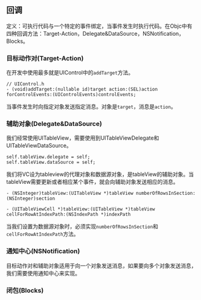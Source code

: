 ## 回调

定义：可执行代码与一个特定的事件绑定，当事件发生时执行代码。在Objc中有四种回调方法：Target-Action，Delegate&DataSource，NSNotification，Blocks。

### 目标动作对(Target-Action)
在开发中使用最多就是UIControl中的`addTarget`方法。
```objc
// UIControl.h
- (void)addTarget:(nullable id)target action:(SEL)action forControlEvents:(UIControlEvents)controlEvents;
```
当事件发生时向指定对象发送指定消息。对象是`target`，消息是`action`。

### 辅助对象(Delegate&DataSource)

我们经常使用UITableView，需要使用到UITableViewDelegate和UITableViewDataSource。
```objc
self.tableView.delegate = self;
self.tableView.dataSource = self;
```
我们将VC设为tableview的代理对象和数据源对象，是tableView的辅助对象。当tableView需要更新或者相应某个事件，就会向辅助对象发送相应的消息。

```objc
- (NSInteger)tableView:(UITableView *)tableView numberOfRowsInSection:(NSInteger)section 

- (UITableViewCell *)tableView:(UITableView *)tableView cellForRowAtIndexPath:(NSIndexPath *)indexPath
```
当我们设置为数据源对象时，必须实现`numberOfRowsInSection`和`cellForRowAtIndexPath`方法。

### 通知中心(NSNotification)

目标动作对和辅助对象适用于向一个对象发送消息，如果要向多个对象发送消息，我们需要使用通知中心来实现。



### 闭包(Blocks)

